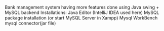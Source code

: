 Bank management system having more features done using Java swing + MySQL backend
Installations:
Java Editor (IntelliJ IDEA used here) 
MySQL package installation (or start MySQL Server in Xampp)
Mysql WorkBench
mysql connector(jar file)
